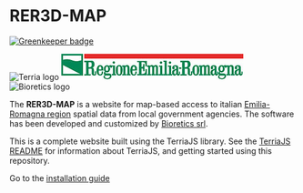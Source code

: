 RER3D-MAP
==========

[![Greenkeeper badge](https://badges.greenkeeper.io/TerriaJS/TerriaMap.svg)](https://greenkeeper.io/)


![Terria logo](terria-logo.png "Terria logo")
![Regione Emilia-Romagna logo](wwwroot/images/320px-Logo_orizzontale_Regione_Emilia-Romagna.jpg "Regione Emilia-Romagna logo")
![Bioretics logo](bioretics.jpg "Bioretics logo")

The **RER3D-MAP** is a website for map-based access to italian [Emilia-Romagna region](http://www.regione.emilia-romagna.it) spatial data from local government agencies.
The software has been developed and customized by [Bioretics srl](http://www.bioretics.com).


This is a complete website built using the TerriaJS library. See the [TerriaJS README](https://github.com/TerriaJS/TerriaJS) for information about TerriaJS, and getting started using this repository.

Go to the [installation guide](https://github.com/glughi/rer3d-map/wiki/Installation)
